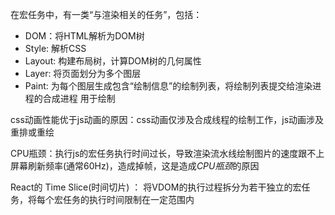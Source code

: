 在宏任务中，有一类“与渲染相关的任务”，包括：
- DOM：将HTML解析为DOM树
- Style: 解析CSS
- Layout: 构建布局树，计算DOM树的几何属性
- Layer: 将页面划分为多个图层 
- Paint: 为每个图层生成包含“绘制信息”的绘制列表，将绘制列表提交给渲染进程的合成进程 用于绘制

css动画性能优于js动画的原因：css动画仅涉及合成线程的绘制工作，js动画涉及重排或重绘

CPU瓶颈：执行js的宏任务执行时间过长，导致渲染流水线绘制图片的速度跟不上屏幕刷新频率(通常60Hz)，造成掉帧，这是造成*CPU瓶颈*的原因

React的 Time Slice(时间切片) ：
将VDOM的执行过程拆分为若干独立的宏任务，将每个宏任务的执行时间限制在一定范围内